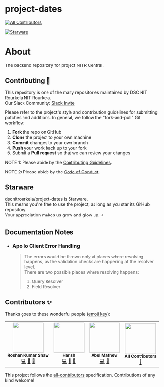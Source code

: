 # project-dates
<!-- ALL-CONTRIBUTORS-BADGE:START - Do not remove or modify this section -->
[![All Contributors](https://img.shields.io/badge/all_contributors-4-orange.svg?style=flat-square)](#contributors-)
<!-- ALL-CONTRIBUTORS-BADGE:END -->

[![Starware](https://img.shields.io/badge/Starware-⭐-black?labelColor=f9b00d)](https://github.com/zepfietje/starware)
<!-- ALL-CONTRIBUTORS-BADGE:START - Do not remove or modify this section -->

# About
The backend repository for project NITR Central.

## Contributing 🎃

This repository is one of the many repositories maintained by DSC NIT Rourkela NIT Rourkela. <br>
Our Slack Community: [Slack Invite](http://bit.ly/NITRDevs) <br>

Please refer to the project's style and contribution guidelines for submitting patches and additions. In general, we follow the "fork-and-pull" Git workflow.

 1. **Fork** the repo on GitHub
 2. **Clone** the project to your own machine
 3. **Commit** changes to your own branch
 4. **Push** your work back up to your fork
 5. Submit a **Pull request** so that we can review your changes

NOTE 1: Please abide by the [Contributing Guidelines](https://github.com/dscnitrourkela/project-dates/blob/development/CONTRIBUTING.md).

NOTE 2: Please abide by the [Code of Conduct](https://github.com/dscnitrourkela/project-dates/blob/development/CODE_OF_CONDUCT.md).

## Starware

dscnitrourkela/project-dates is Starware.  
This means you're free to use the project, as long as you star its GitHub repository.  
Your appreciation makes us grow and glow up. ⭐

## Documentation Notes

- ### Apollo Client Error Handling
    > The errors would be thrown only at places where resolving happens, as the validation checks are happening at the resolver level.  
    > There are two possible places where resolving happens:  
    > 1. Query Resolver  
    > 2. Field Resolver

## Contributors ✨

Thanks goes to these wonderful people ([emoji key](https://allcontributors.org/docs/en/emoji-key)):

<!-- ALL-CONTRIBUTORS-LIST:START - Do not remove or modify this section -->
<!-- prettier-ignore-start -->
<!-- markdownlint-disable -->
<table>
  <tr>
    <td align="center"><a href="https://github.com/roshankshaw"><img src="https://avatars0.githubusercontent.com/u/31109201?v=4" width="100px;" alt=""/><br /><sub><b>Roshan Kumar Shaw</b></sub></a><br /><a href="https://github.com/dscnitrourkela/project-dates/commits?author=roshankshaw" title="Code">💻</a> <a href="#projectManagement-roshankshaw" title="Project Management">📆</a> <a href="https://github.com/dscnitrourkela/project-dates/pulls?q=is%3Apr+reviewed-by%3Aroshankshaw" title="Reviewed Pull Requests">👀</a></td>
    <td align="center"><a href="https://github.com/HarishTeens"><img src="https://avatars3.githubusercontent.com/u/33366456?v=4" width="100px;" alt=""/><br /><sub><b>Harish</b></sub></a><br /><a href="https://github.com/dscnitrourkela/project-dates/commits?author=HarishTeens" title="Code">💻</a> <a href="#projectManagement-HarishTeens" title="Project Management">📆</a> <a href="https://github.com/dscnitrourkela/project-dates/pulls?q=is%3Apr+reviewed-by%3AHarishTeens" title="Reviewed Pull Requests">👀</a></td>
    <td align="center"><a href="https://github.com/DesignrKnight"><img src="https://avatars0.githubusercontent.com/u/27865704?v=4" width="100px;" alt=""/><br /><sub><b>Abel Mathew</b></sub></a><br /><a href="https://github.com/dscnitrourkela/project-dates/commits?author=DesignrKnight" title="Code">💻</a> <a href="#projectManagement-DesignrKnight" title="Project Management">📆</a></td>
    <td align="center"><a href="https://allcontributors.org"><img src="https://avatars1.githubusercontent.com/u/46410174?v=4" width="100px;" alt=""/><br /><sub><b>All Contributors</b></sub></a><br /><a href="#tool-all-contributors" title="Tools">🔧</a></td>
  </tr>
</table>

<!-- markdownlint-enable -->
<!-- prettier-ignore-end -->
<!-- ALL-CONTRIBUTORS-LIST:END -->

This project follows the [all-contributors](https://github.com/all-contributors/all-contributors) specification. Contributions of any kind welcome!
